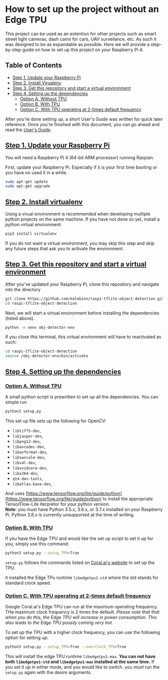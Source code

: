 # How to set up the project without an Edge TPU
This project can be used as an extention for other projects such as smart street light cameras, dash cams for cars, UAV surveilance, etc. As such it was designed to be as expandable as possible. Here we will provide a step-by-step guide on how to set up this project on your Raspberry Pi 4. 

## Table of Contents
* [Step 1. Update your Raspberry Pi](#step_1)
* [Step 2. Install Virualenv](#step_2)
* [Step 3. Get this repository and start a virtual environment](#step_3)
* [Step 4. Setting up the dependencies](#step_4)
    * [Option A. Without TPU](#step_4a)
    * [Option B. With TPU](#step_4b)
    * [Option C. With TPU operating at 2-times default frequency](#step_4c)

After you're done setting up, a short User's Guide was written for quick later reference. Once you're finished with this document, you can go ahead and read the [User's Guide](Users_Guide.md).


## [Step 1. Update your Raspberry Pi](#step_1)
You will need a Raspberry Pi 4 (64-bit ARM processor) running Raspian.  

First, update your Raspberry Pi. Especially if it is your first time booting or you have no used it in a while.  
```bash
sudo apt-get update  
sudo apt-get upgrade  
```  
## [Step 2. Install virtualenv](#step_2) 
Using a virual environment is recommended when developing multiple python projects on the same machine. If you have not done so yet, install a python virtual environment:  
```bash
pip3 install virtualenv
```
If you do not want a virtual environment, you may skip this step and skip any future steps that ask you to activate the environment.  
## [Step 3. Get this repository and start a virtual environment](#step_3)
After you've updated your Raspberry Pi, clone this repository and navigate into the directory  
```bash
git clone https://github.com/kalebinn/raspi-tflite-object-detection.git  
cd raspi-tflite-object-detection  
```
  
Next, we will start a virtual environment before installing the dependencies (listed above).  
```bash
python -m venv obj-detector-env
```  
If you close this terminal, this virtual environment will have to reactivated as such:
```bash
cd raspi-tflite-object-detection 
source /obj-detector-env/bin/activate
```
## [Step 4. Setting up the dependencies](#step_4)

### [Option A. Without TPU](#step_4a)
A small python script is prewritten to set up all the dependencies. You can simple run  
```bash
python3 setup.py
```
This set up file sets up the following for OpenCV: 
* `libtiff5-dev`,
* `libjasper-dev`,
* `libpng12-dev`,
* `libavcodec-dev`,
* `libavformat-dev`,
* `libswscale-dev`,
* `libv4l-dev`,
* `libxvidcore-dev`,
* `libx264-dev`,
* `qt4-dev-tools`,
* `libatlas-base-dev`,

And uses [https://www.tensorflow.org/lite/guide/python](https://www.tensorflow.org/lite/guide/python) to install the appropriate TensorFlow-Lite iterpretor for your python version.   
**Note**: you must have Python 3.5.x, 3.6.x, or 3.7.x installed on your Raspberry Pi. Python 3.8.x is currently unsupported at the time of writing.  
  
### [Option B. With TPU](#step_4b)
If you have the Edge TPU and would like the set up script to set it up for you, simply use this command:
```bash
python3 setup.py --setup_TPU=True
```
  
`setup.py` follows the commands listed on [Coral.ai's website](https://coral.ai/docs/accelerator/get-started) to set up the TPU. 

it installed the Edge TPu runtime `libedgetpu1-std` where the std stands for standard clock speed. 

### [Option C. With TPU operating at 2-times default frequency](#step_4c)
Google Coral.ai's Edge TPU can run at the maximum operating frequency. THe maximum clock frequency is 2 times the default. *Please note that that when you do this, the Edge TPU will increase in power consumption. This also leads to the Edge TPU possily coming very hot.*

To set up the TPU with a higher clock frequency, you can use the following option for setting up:
```bash
python3 setup.py --setup_TPU=True --overclock_TPU=True
```

This will install the edge TPU runtime `libedgetpu1-max`. **You can not have both `libedgetpu1-std` and `libedgetpu1-max` installed at the same time.** If you set it up in either mode, and you would like to switch. you *must* run the `setup.py` again with the desire arguments.